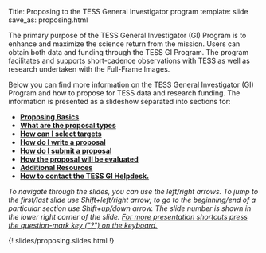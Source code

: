 Title: Proposing to the TESS General Investigator program
template: slide
save_as: proposing.html

<!-- NASA's TESS is a space-based telescope that images large parts of the sky in the visible at a cadence of 2 minutes or less. TESS observes the same part of the sky continually for 28 days. The data is public, and includes precision photometry for tens of millions of sources.

TESS provides users with three different kinds of data products: <a href="https://archive.stsci.edu/missions-and-data/tess" target="_blank">Target Pixel Files (TPFs), Light Curves (LCs), and Full Frame Images (FFIs)</a>. The TPFs and LCs are provided for a subset of targets. These products have a shorter cadence, have background removed, and are corrected by the TESS pipeline, <a href="https://ui.adsabs.harvard.edu/abs/2016SPIE.9913E..3EJ/abstract" target="_blank">SPOC </a>.

TESS enables studies of exoplanet systems, single and multiple stars, supernovae, galaxies, and Solar System objects.  There are no reserved targets, no restricted science areas, and no proprietary period. All data is made available through MAST immediately after data processing and validation is complete. -->

The primary purpose of the TESS General Investigator (GI) Program is to enhance and maximize the science return from the mission. Users can obtain both data and funding through the TESS GI Program. The program facilitates and supports short-cadence observations with TESS as well as research undertaken with the Full-Frame Images.

Below you can find more information on the TESS General Investigator (GI) Program and how to propose for TESS data and research funding. The information is presented as a slideshow separated into sections for:

<ul>
    <li><a href="#/sec2"><b>Proposing Basics</b></a></li>
    <li><a href="#/sec2"><b>What are the proposal types</b></a></li>
    <li><a href="#/sec3"><b>How can I select targets</b></a></li>
    <li> <a href="#/sec4"><b>How do I write a proposal</b></a></li>
    <li> <a href="#/sec5"><b>How do I submit a proposal</b></a></li>
    <li><a href="#/sec6"><b>How the proposal will be evaluated</b></a></li>
    <li><a href="#/sec7"><b>Additional Resources</b></a></li>
    <li> <a href="#/fin"><b>How to contact the TESS GI Helpdesk.</b></a></li>
</ul>


<i>To navigate through the slides, you can use the left/right arrows. To jump to the first/last slide use Shift+left/right arrow; to go to the beginning/end of a particular section use Shift+up/down arrow. The slide number is shown in the lower right corner of the slide. <u>For more presentation shortcuts press the question-mark key ("?") on the keyboard.</u></i>

<!-- https://rise.readthedocs.io/en/stable/ for Jupyter notebook slides-->
<!-- https://revealjs.com/config/ for reveal configs-->

{! slides/proposing.slides.html !}